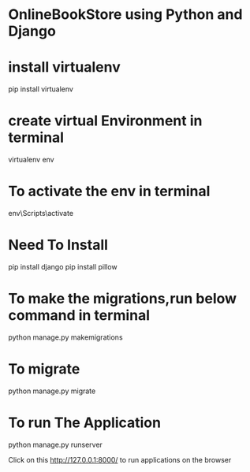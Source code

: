 # OnlineBookStore using Python and Django

# install virtualenv
pip install virtualenv

# create virtual Environment in terminal
virtualenv env

# To activate the env in terminal
env\Scripts\activate

# Need To Install
pip install django
pip install pillow


# To make the migrations,run below command in terminal
python manage.py makemigrations

# To migrate
python manage.py migrate

# To run The Application
python manage.py runserver


Click on this http://127.0.0.1:8000/ to run applications on the browser
